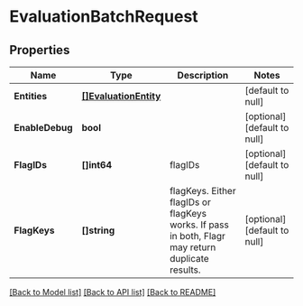 # EvaluationBatchRequest

## Properties
Name | Type | Description | Notes
------------ | ------------- | ------------- | -------------
**Entities** | [**[]EvaluationEntity**](evaluationEntity.md) |  | [default to null]
**EnableDebug** | **bool** |  | [optional] [default to null]
**FlagIDs** | **[]int64** | flagIDs | [optional] [default to null]
**FlagKeys** | **[]string** | flagKeys. Either flagIDs or flagKeys works. If pass in both, Flagr may return duplicate results. | [optional] [default to null]

[[Back to Model list]](../README.md#documentation-for-models) [[Back to API list]](../README.md#documentation-for-api-endpoints) [[Back to README]](../README.md)


